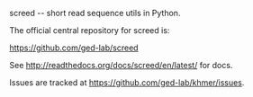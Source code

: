 screed -- short read sequence utils in Python.

The official central repository for screed is:

   https://github.com/ged-lab/screed

See http://readthedocs.org/docs/screed/en/latest/ for docs.

Issues are tracked at https://github.com/ged-lab/khmer/issues.
